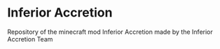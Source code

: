 # Inferior Accretion
 Repository of the minecraft mod Inferior Accretion made by the Inferior Accretion Team
